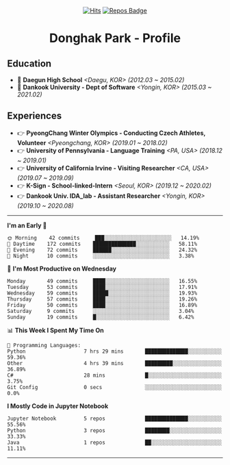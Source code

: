 <div align=center>
  
[![Hits](https://hits.seeyoufarm.com/api/count/incr/badge.svg?url=https%3A%2F%2Fgithub.com%2FDonghakPark)](https://hits.seeyoufarm.com)
[![Repos Badge](https://badges.pufler.dev/repos/DonghakPark)](https://badges.pufler.dev)

# Donghak Park - Profile

</div>

<!--[![Donghak's github stats](https://github-readme-stats.vercel.app/api?username=DonghakPark&show_icons=true&theme=vue)](https://github.com/anuraghazra/github-readme-stats)
[![Top Langs](https://github-readme-stats.vercel.app/api/top-langs/?username=DonghakPark&layout=compact)](https://github.com/anuraghazra/github-readme-stats)
-->

## Education
- :school: **Daegun High School** *<Daegu, KOR> (2012.03 ~ 2015.02)*
- :school: **Dankook University - Dept of Software** *<Yongin, KOR> (2015.03 ~ 2021.02)*

## Experiences
- &#128073; **PyeongChang Winter Olympics - Conducting Czech Athletes, Volunteer** *<Pyeongchang, KOR> (2019.01 ~ 2018.02)*
- &#128073; **University of Pennsylvania - Language Training** *<PA, USA> (2018.12 ~ 2019.01)*
- &#128073; **University of California Irvine - Visiting Researcher** *<CA, USA> (2019.07 ~ 2019.09)*
- &#128073; **K-Sign - School-linked-Intern**  *<Seoul, KOR> (2019.12 ~ 2020.02)*
- &#128073; **Dankook Univ. IDA_lab - Assistant Researcher** *<Yongin, KOR> (2019.10 ~ 2020.08)*

---

<!--START_SECTION:waka-->
**I'm an Early 🐤** 

```text
🌞 Morning    42 commits     ███░░░░░░░░░░░░░░░░░░░░░░   14.19% 
🌆 Daytime    172 commits    ██████████████░░░░░░░░░░░   58.11% 
🌃 Evening    72 commits     ██████░░░░░░░░░░░░░░░░░░░   24.32% 
🌙 Night      10 commits     ░░░░░░░░░░░░░░░░░░░░░░░░░   3.38%

```
📅 **I'm Most Productive on Wednesday** 

```text
Monday       49 commits     ████░░░░░░░░░░░░░░░░░░░░░   16.55% 
Tuesday      53 commits     ████░░░░░░░░░░░░░░░░░░░░░   17.91% 
Wednesday    59 commits     █████░░░░░░░░░░░░░░░░░░░░   19.93% 
Thursday     57 commits     ████░░░░░░░░░░░░░░░░░░░░░   19.26% 
Friday       50 commits     ████░░░░░░░░░░░░░░░░░░░░░   16.89% 
Saturday     9 commits      ░░░░░░░░░░░░░░░░░░░░░░░░░   3.04% 
Sunday       19 commits     █░░░░░░░░░░░░░░░░░░░░░░░░   6.42%

```


📊 **This Week I Spent My Time On** 

```text
💬 Programming Languages: 
Python                   7 hrs 29 mins       ██████████████░░░░░░░░░░░   59.36% 
Other                    4 hrs 39 mins       █████████░░░░░░░░░░░░░░░░   36.89% 
C#                       28 mins             █░░░░░░░░░░░░░░░░░░░░░░░░   3.75% 
Git Config               0 secs              ░░░░░░░░░░░░░░░░░░░░░░░░░   0.0%

```

**I Mostly Code in Jupyter Notebook** 

```text
Jupyter Notebook         5 repos             ██████████████░░░░░░░░░░░   55.56% 
Python                   3 repos             ████████░░░░░░░░░░░░░░░░░   33.33% 
Java                     1 repos             ██░░░░░░░░░░░░░░░░░░░░░░░   11.11%

```



<!--END_SECTION:waka-->

--- 

